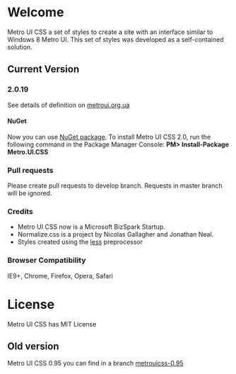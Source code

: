 # Welcome

Metro UI CSS a set of styles to create a site with an interface similar to Windows 8 Metro UI. This set of styles was developed as a self-contained solution.

## Current Version

### 2.0.19

See details of definition on [metroui.org.ua](http://metroui.org.ua)

#### NuGet

Now you can use [NuGet package](https://www.nuget.org/packages/Metro.UI.CSS/).
To install Metro UI CSS 2.0, run the following command in the Package Manager Console:
__PM> Install-Package Metro.UI.CSS__

### Pull requests

Please create pull requests to develop branch. Requests in master branch will be ignored.

### Credits

- Metro UI CSS now is a Microsoft BizSpark Startup.
- Normalize.css is a project by Nicolas Gallagher and Jonathan Neal.
- Styles created using the [less](http://lesscss.org) preprocessor

### Browser Compatibility

IE9+, Chrome, Firefox, Opera, Safari

# License

Metro UI CSS has MIT License

## Old version
Metro UI CSS 0.95 you can find in a branch [metrouicss-0.95](https://github.com/olton/Metro-UI-CSS/tree/metrouicss-0.95)